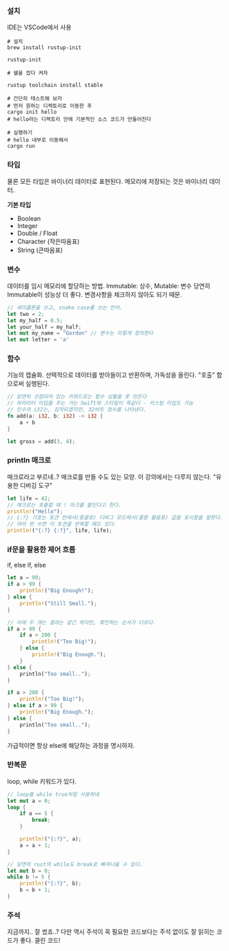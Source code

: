 ### 설치
IDE는 VSCode에서 사용
``` shell
# 설치
brew install rustup-init

rustup-init

# 쉘을 껐다 켜자

rustup toolchain install stable
```

``` shell
# 간단히 테스트해 보자
# 먼저 원하는 디렉토리로 이동한 후
cargo init hello
# hello라는 디렉토리 안에 기본적인 소스 코드가 만들어진다

# 실행하기
# hello 내부로 이동해서
cargo run
```
### 타입
물론 모든 타입은 바이너리 데이터로 표현된다. 메모리에 저장되는 것은 바이너리 데이터.

**기본 타입**
- Boolean
- Integer
- Double / Float
- Character (작은따옴표)
- String (큰따옴표)
### 변수
데이터를 임시 메모리에 할당하는 방법.
Immutable: 상수, Mutable: 변수
당연히 Immutable이 성능상 더 좋다. 변경사항을 체크하지 않아도 되기 때문.
``` rust
// 세미콜론을 쓰고, snake case를 쓰는 언어.
let two = 2;
let my_half = 0.5;
let your_half = my_half;
let mut my_name = "Gordon" // 변수는 이렇게 정의한다
let mut letter = 'a'
```
### 함수
기능의 캡슐화. 선택적으로 데이터를 받아들이고 반환하며, 가독성을 올린다.
"호출" 함으로써 실행된다.
``` rust
// 당연히 선점되어 있는 키워드로는 함수 심볼을 못 만든다
// 파라미터 타입을 주는 거는 Swift와 스타일이 똑같다 - 커스텀 타입도 가능
// 인수의 i32는, 짐작되겠지만, 32비트 정수를 나타낸다.
fn add(a: i32, b: i32) -> i32 {
	a + b
}

let gross = add(3, 4);
```
### println 매크로
매크로라고 부르네..? 매크로를 만들 수도 있는 모양. 이 강의에서는 다루지 않는다.
"유용한 디버깅 도구"
``` rust
let life = 42;
// 매크로는 호출할 때 ! 마크를 붙인다고 한다.
println!("Hello");
// {:?} 기호는 토큰 안에서(중괄호) 디버그 모드에서(콜론 물음표) 값을 포시함을 말한다.
// 여러 번 쓰면 이 토큰을 반복할 때도 있다.
println!("{:?} {:?}", life, life);
```

### if문을 활용한 제어 흐름
if, else if, else
``` rust
let a = 99;
if a > 99 {
    println!("Big Enough!");
} else {
    println!("Still Small.");
}

// 아래 두 개는 결과는 같긴 하지만, 확인하는 순서가 다르다.
if a > 99 {
    if a > 200 {
    	println!("Too Big!");
    } else {
    	println!("Big Enough.");
    }
} else {
    println("Too small..");
}

if a > 200 {
    println!("Too Big!");
} else if a > 99 {
    println!("Big Enough.");
} else {
    println("Too small..");
}
```
가급적이면 항상 else에 해당하는 과정을 명시하자.
### 반복문
loop, while 키워드가 있다.
``` rust
// loop를 while true처럼 사용하네
let mut a = 0;
loop {
    if a == 5 {
    	break;
    }

    println!("{:?}", a);
    a = a + 1;
}

// 당연히 rust의 while도 break로 빠져나올 수 있다.
let mut b = 0;
while b != 5 {
    println!("{:?}", b);
    b = b + 1;
}
```
### 주석
지금까지.. 잘 썼죠..?
다만 역시 주석이 꼭 필요한 코드보다는 주석 없이도 잘 읽히는 코드가 좋다. 클린 코드!
